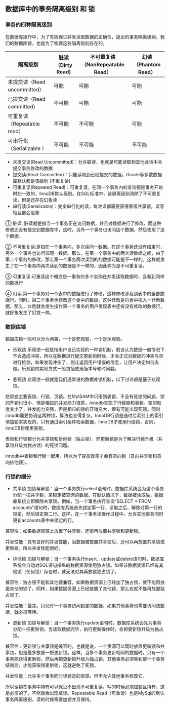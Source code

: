 ## 数据库中的事务隔离级别 和 锁

### 事务的四种隔离级别
在数据库操作中，为了有效保证并发读取数据的正确性，提出的事务隔离级别。我们的数据库锁，也是为了构建这些隔离级别存在的。

|隔离级别 | 脏读（Dirty Read) | 不可重复读（NonRepeatable Read）| 幻读（Phantom Read）|
|------|-----|-----|-----|
|未提交读（Read uncommitted）| 可能	| 可能 | 可能
|已提交读（Read committed）| 不可能 | 可能 | 可能
|可重复读（Repeatable read）| 不可能 | 不可能 | 可能
|可串行化（Serializable ）| 不可能 | 不可能 | 不可能

* 未提交读(Read Uncommitted)：允许脏读，也就是可能读取到其他会话中未提交事务修改的数据
* 提交读(Read Committed)：只能读取到已经提交的数据。Oracle等多数数据库默认都是该级别 (不重复读)
* 可重复读(Repeated Read)：可重复读。在同一个事务内的查询都是事务开始时刻一致的，InnoDB默认级别。在SQL标准中，该隔离级别消除了不可重复读，但是还存在幻象读
* 串行读(Serializable)：完全串行化的读，每次读都需要获得表级共享锁，读写相互都会阻塞


① 脏读: 脏读就是指当一个事务正在访问数据，并且对数据进行了修改，而这种修改还没有提交到数据库中，这时，另外一个事务也访问这个数据，然后使用了这个数据。

② 不可重复读:是指在一个事务内，多次读同一数据。在这个事务还没有结束时，另外一个事务也访问该同一数据。那么，在第一个事务中的两次读数据之间，由于第二个事务的修改，那么第一个事务两次读到的的数据可能是不一样的。这样就发生了在一个事务内两次读到的数据是不一样的，因此称为是不可重复读。

③ 可重复读:可重读这个概念是一事务的多个实例在并发读取数据时，会看到同样的数据行

④ 幻读:第一个事务对一个表中的数据进行了修改，这种修改涉及到表中的全部数据行。同时，第二个事务也修改这个表中的数据，这种修改是向表中插入一行新数据。那么，以后就会发生操作第一个事务的用户发现表中还有没有修改的数据行，就好象发生了幻觉一样。


### 数据库锁
数据库锁一般可以分为两类，一个是悲观锁，一个是乐观锁。

* 乐观锁
乐观锁一般是指用户自己实现的一种锁机制，假设认为数据一般情况下不会造成冲突，所以在数据进行提交更新的时候，才会正式对数据的冲突与否进行检测，如果发现冲突了，则让返回用户错误的信息，让用户决定如何去做。乐观锁的实现方式一般包括使用版本号和时间戳。

* 悲观锁
悲观锁一般就是我们通常说的数据库锁机制，以下讨论都是基于悲观锁。

悲观锁主要表锁、行锁、页锁。在MyISAM中只用到表锁，不会有死锁的问题，锁的开销也很小，但是相应的并发能力很差。innodb实现了行级锁和表锁，锁的粒度变小了，并发能力变强，但是相应的锁的开销变大，很有可能出现死锁。同时innodb需要协调这两种锁，算法也变得复杂。InnoDB行锁是通过给索引上的索引项加锁来实现的，只有通过索引条件检索数据，InnoDB才使用行级锁，否则，InnoDB将使用表锁。

表锁和行锁都分为共享锁和排他锁（独占锁），而更新锁是为了解决行锁升级（共享锁升级为独占锁）的死锁问题。

innodb中表锁和行锁一起用，所以为了提高效率才会有意向锁（意向共享锁和意向排他锁）。


### 行锁的细分
* 共享锁
加锁与解锁：当一个事务执行select语句时，数据库系统会为这个事务分配一把共享锁，来锁定被查询的数据。在默认情况下，数据被读取后，数据库系统立即解除共享锁。例如，当一个事务执行查询“SELECT * FROM accounts”语句时，数据库系统首先锁定第一行，读取之后，解除对第一行的锁定，然后锁定第二行。这样，在一个事务读操作过程中，允许其他事务同时更新accounts表中未锁定的行。

兼容性：如果数据资源上放置了共享锁，还能再放置共享锁和更新锁。

并发性能：具有良好的并发性能，当数据被放置共享锁后，还可以再放置共享锁或更新锁。所以并发性能很好。

* 排他锁
加锁与解锁：当一个事务执行insert、update或delete语句时，数据库系统会自动对SQL语句操纵的数据资源使用独占锁。如果该数据资源已经有其他锁（任何锁）存在时，就无法对其再放置独占锁了。

兼容性：独占锁不能和其他锁兼容，如果数据资源上已经加了独占锁，就不能再放置其他的锁了。同样，如果数据资源上已经放置了其他锁，那么也就不能再放置独占锁了。

并发性能：最差。只允许一个事务访问锁定的数据，如果其他事务也需要访问该数据，就必须等待。

* 更新锁
加锁与解锁：当一个事务执行update语句时，数据库系统会先为事务分配一把更新锁。当读取数据完毕，执行更新操作时，会把更新锁升级为独占锁。

兼容性：更新锁与共享锁是兼容的，也就是说，一个资源可以同时放置更新锁和共享锁，但是最多放置一把更新锁。这样，当多个事务更新相同的数据时，只有一个事务能获得更新锁，然后再把更新锁升级为独占锁，其他事务必须等到前一个事务结束后，才能获取得更新锁，这就避免了死锁。

并发性能：允许多个事务同时读锁定的资源，但不允许其他事务修改它。


所以读锁在事务中持有可以保证不出现不可重复读，写的时候必须加锁且持有，这是必须的了，不然就会出现脏读。Repeatable Read（可重读）也是MySql的默认事务隔离级别，读的时候需要加锁并且保持。

